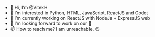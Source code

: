 - 👋 Hi, I’m @VitekH
- 👀 I’m interested in Python, HTML, JavaScript, ReactJS and Godot
- 🌱 I’m currently working on ReactJS with NodeJs + ExpressJS web
- 💞️ I’m looking forward to work on our 🤖
- 📫 How to reach me? I am unreachable. 😉

<!---
VitekH/VitekH is a ✨ special ✨ repository because its `README.md` (this file) appears on your GitHub profile.
You can click the Preview link to take a look at your changes.
--->
